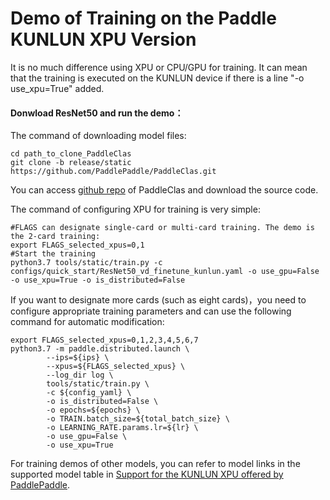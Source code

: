 # Demo of Training on the Paddle KUNLUN XPU Version

It is no much difference using XPU or CPU/GPU for training. It can mean that the training is executed on the KUNLUN device if there is a line "-o use_xpu=True" added.

#### Donwload ResNet50 and run the demo：

The command of downloading model files: 

```
cd path_to_clone_PaddleClas
git clone -b release/static https://github.com/PaddlePaddle/PaddleClas.git
```
You can access [github repo](https://github.com/PaddlePaddle/PaddleClas/tree/release/static) of PaddleClas and download the source code.

The command of configuring XPU for training is very simple: 
```
#FLAGS can designate single-card or multi-card training. The demo is the 2-card training:
export FLAGS_selected_xpus=0,1
#Start the training
python3.7 tools/static/train.py -c configs/quick_start/ResNet50_vd_finetune_kunlun.yaml -o use_gpu=False -o use_xpu=True -o is_distributed=False
```

If you want to designate more cards (such as eight cards)，you need to configure appropriate training parameters and can use the following command for automatic modification: 
```
export FLAGS_selected_xpus=0,1,2,3,4,5,6,7
python3.7 -m paddle.distributed.launch \
        --ips=${ips} \
        --xpus=${FLAGS_selected_xpus} \
        --log_dir log \
        tools/static/train.py \
        -c ${config_yaml} \
        -o is_distributed=False \
        -o epochs=${epochs} \
        -o TRAIN.batch_size=${total_batch_size} \
        -o LEARNING_RATE.params.lr=${lr} \
        -o use_gpu=False \
        -o use_xpu=True
```

For training demos of other models, you can refer to model links in the supported model table in [Support for the KUNLUN XPU offered by PaddlePaddle](https://www.paddlepaddle.org.cn/documentation/docs/zh/guides/xpu_docs/paddle_2.0_xpu_cn.html).
